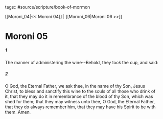 tags:: #source/scripture/book-of-mormon

[[Moroni_04|<< Moroni 04]] | [[Moroni_06|Moroni 06 >>]]

# Moroni 05

##### 1

The manner of administering the wine--Behold, they took the cup, and said:

##### 2

O God, the Eternal Father, we ask thee, in the name of thy Son, Jesus Christ, to bless and sanctify this wine to the souls of all those who drink of it, that they may do it in remembrance of the blood of thy Son, which was shed for them; that they may witness unto thee, O God, the Eternal Father, that they do always remember him, that they may have his Spirit to be with them. Amen.
